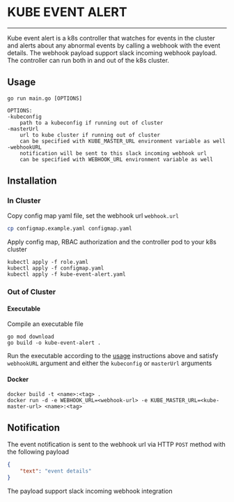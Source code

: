 # KUBE EVENT ALERT

---

Kube event alert is a k8s controller that watches for events in the cluster and alerts about any abnormal events by calling a webhook with the event details. The webhook payload support slack incoming webhook payload. The controller can run both in and out of the k8s cluster.

## Usage

```
go run main.go [OPTIONS]

OPTIONS:
-kubeconfig
    path to a kubeconfig if running out of cluster
-masterUrl
    url to kube cluster if running out of cluster
    can be specified with KUBE_MASTER_URL environment variable as well
-webhookURL
    notification will be sent to this slack incoming webhook url
    can be specified with WEBHOOK_URL environment variable as well
```

## Installation

### In Cluster
Copy config map yaml file, set the webhook url `webhook.url`

```bash
cp configmap.example.yaml configmap.yaml
```

Apply config map, RBAC authorization and the controller pod to your k8s cluster

```
kubectl apply -f role.yaml
kubectl apply -f configmap.yaml
kubectl apply -f kube-event-alert.yaml
```

### Out of Cluster

#### Executable
Compile an executable file

```
go mod download
go build -o kube-event-alert .
```

Run the executable according to the [usage](#usage) instructions above and satisfy `webhookURL` argument and either the `kubeconfig` or `masterUrl` arguments

#### Docker
```
docker build -t <name>:<tag> .
docker run -d -e WEBHOOK_URL=<webhook-url> -e KUBE_MASTER_URL=<kube-master-url> <name>:<tag>
```

## Notification
The event notification is sent to the webhook url via HTTP `POST` method with the following payload

```json
{
    "text": "event details"
}
```

The payload support slack incoming webhook integration